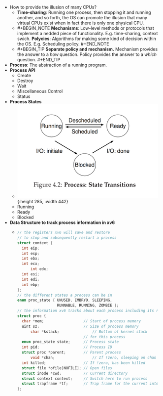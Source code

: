 - How to provide the illusion of many CPUs?
	- **Time-sharing**: Running one process, then stopping it and running another, and so forth, the OS can promote the illusion that many virtual CPUs exist when in fact there is only one physical CPU.
	- #+BEGIN_NOTE
	  **Mechanisms**: Low-level methods or protocols that implement a nedded piece of functionality. E.g. time-sharing, context swich.
	  **Polycies**: Algorithms for making some kind of decision within the OS. E.g. Scheduling policy.
	  #+END_NOTE
	- #+BEGIN_TIP
	  **Separate policy and mechanism.**
	  Mechanism provides the answer to a _how_ question.
	  Policy provides the answer to a _which_ question.
	  #+END_TIP
- **Process**: The abstraction of a running program.
- **Process API**
	- Create
	- Destroy
	- Wait
	- Miscellaneous Control
	- Status
- **Process States**
	- ![image.png](../assets/image_1661242020018_0.png){:height 285, :width 442}
	- Running
	- Ready
	- Blocked
- **Data Structure to track process information in xv6**
	- ```C
	  // the registers xv6 will save and restore
	  // to stop and subsequently restart a process
	  struct context {
	  	int eip;
	  	int esp;
	  	int ebx;
	  	int ecx;
	    	int edx;
	  	int esi;
	  	int edi;
	  	int ebp;
	  };
	  // the different states a process can be in
	  enum proc_state { UNUSED, EMBRYO, SLEEPING,
	  					RUNNABLE, RUNNING, ZOMBIE };
	  // the information xv6 tracks about each process including its register context and state
	  struct proc {
	  	char *mem; 					// Start of process memory
	  	uint sz; 					// Size of process memory
	    	char *kstack;				// Bottom of kernel stack
	  								// for this process
	  	enum proc_state state; 		// Process state
	  	int pid; 					// Process ID
	  	struct proc *parent; 		// Parent process
	    	void *chan; 				// If !zero, sleeping on chan
	  	int killed; 				// If !zero, has been killed
	  	struct file *ofile[NOFILE]; // Open files
	  	struct inode *cwd; 			// Current directory
	  	struct context context; 	// Switch here to run process
	  	struct trapframe *tf; 		// Trap frame for the current interrupt								
	  };
	  ```